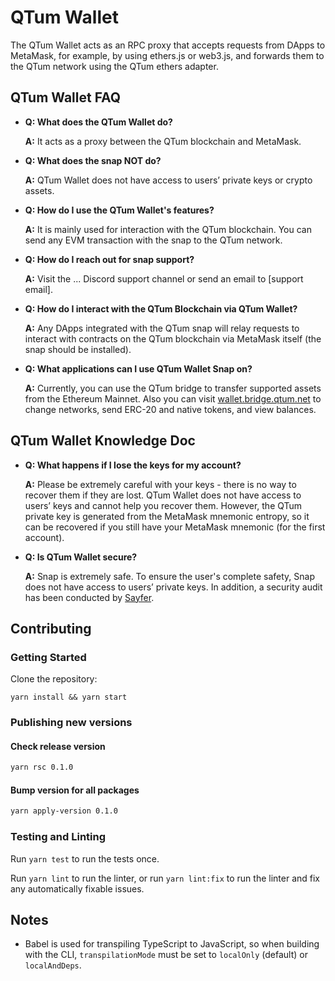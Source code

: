 # QTum Wallet

The QTum Wallet acts as an RPC proxy that accepts requests from DApps to MetaMask, for example, by using ethers.js or web3.js, and forwards them to the QTum network using the QTum ethers adapter.

## QTum Wallet FAQ

- **Q: What does the QTum Wallet do?**

  **A:** It acts as a proxy between the QTum blockchain and MetaMask.

- **Q: What does the snap NOT do?**

  **A:** QTum Wallet does not have access to users’ private keys or crypto assets.

- **Q: How do I use the QTum Wallet's features?**

  **A:** It is mainly used for interaction with the QTum blockchain. You can send any EVM transaction with the snap to the QTum network.

- **Q: How do I reach out for snap support?**

  **A:** Visit the ... Discord support channel or send an email to [support email].

- **Q: How do I interact with the QTum Blockchain via QTum Wallet?**

  **A:** Any DApps integrated with the QTum snap will relay requests to interact with contracts on the QTum blockchain via MetaMask itself (the snap should be installed).

- **Q: What applications can I use QTum Wallet Snap on?**

  **A:** Currently, you can use the QTum bridge to transfer supported assets from the Ethereum Mainnet. Also you can visit [wallet.bridge.qtum.net](https://wallet.bridge.qtum.net) to change networks, send ERC-20 and native tokens, and view balances.

## QTum Wallet Knowledge Doc

- **Q: What happens if I lose the keys for my account?**

  **A:** Please be extremely careful with your keys - there is no way to recover them if they are lost. QTum Wallet does not have access to users’ keys and cannot help you recover them. However, the QTum private key is generated from the MetaMask mnemonic entropy, so it can be recovered if you still have your MetaMask mnemonic (for the first account).

- **Q: Is QTum Wallet secure?**

  **A:** Snap is extremely safe. To ensure the user's complete safety, Snap does not have access to users’ private keys. In addition, a security audit has been conducted by [Sayfer](...).

## Contributing

### Getting Started

Clone the repository:

```shell
yarn install && yarn start
```

### Publishing new versions

#### Check release version

```bash
yarn rsc 0.1.0
```

#### Bump version for all packages

```bash
yarn apply-version 0.1.0
```

### Testing and Linting

Run `yarn test` to run the tests once.

Run `yarn lint` to run the linter, or run `yarn lint:fix` to run the linter and fix any automatically fixable issues.

## Notes

- Babel is used for transpiling TypeScript to JavaScript, so when building with the CLI,
  `transpilationMode` must be set to `localOnly` (default) or `localAndDeps`.

